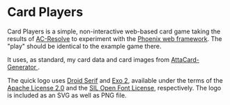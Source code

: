 # Card Players

Card Players is a simple, non-interactive web-based card game taking the results of [AC-Resolve](https://github.com/jcolag/AC-Resolve) to experiment with the [Phoenix web framework](http://www.phoenixframework.org/).  The "play" should be identical to the example game there.

It uses, as standard, my card data and card images from [AttaCard-Generator
](https://github.com/jcolag/AttaCard-Generator).

The quick logo uses [Droid Serif]() and [Exo 2](http://ndiscovered.com/exo-2/), available under the terms of the [Apache License 2.0](http://www.apache.org/licenses/LICENSE-2.0.html) and the [SIL Open Font License](http://scripts.sil.org/cms/scripts/page.php?site_id=nrsi&id=OFL), respectively.  The logo is included as an SVG as well as PNG file.
